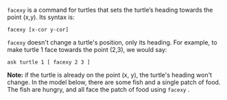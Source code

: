 `facexy` is a command for turtles that sets the turtle’s heading towards the point (x,y). Its syntax is:



```facexy [x-cor y-cor]``` 



`facexy` doesn't change a turtle's position, only its heading. For example, to make turtle 1 face towards the point (2,3), we would say:



``` ask turtle 1 [ facexy 2 3 ] ```



**Note:** if the turtle is already on the point (x, y),  the turtle's heading won't change. In the model below, there are some fish and a single patch of food. The fish are hungry, and all face the patch of food using `facexy` .